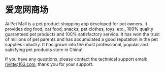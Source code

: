 # 爱宠网商场

Ai Pet Mall is a pet product shopping app developed for pet owners. It provides dog food, cat food, snacks, pet clothes, toys, etc., 100% quality guaranteed pet products and 100% satisfactory service. It has won the trust of millions of pet parents and has accumulated a good reputation in the pet supplies industry. It has grown into the most professional, popular and satisfying pet products store in China!

If you have any questions, please contact the technical support email: rivitt@163.com, thank you for your support.
